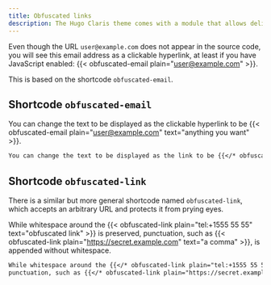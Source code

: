 ```yaml
---
title: Obfuscated links
description: The Hugo Claris theme comes with a module that allows delivering email addresses, phone numbers and other URLs in an encrypted form, which can only be decrypted in browsers with JavaScript enabled
---
```


Even though the URL `user@example.com` does not appear in the source code, you will see this email address as a clickable hyperlink, at least if you have JavaScript enabled: {{< obfuscated-email plain="user@example.com" >}}.

This is based on the shortcode `obfuscated-email`.

## Shortcode `obfuscated-email`

You can change the text to be displayed as the clickable hyperlink to be {{< obfuscated-email plain="user@example.com" text="anything you want" >}}.

```markdown
You can change the text to be displayed as the link to be {{</* obfuscated-email plain="user@example.com" text="anything you want" */>}}.
```

## Shortcode `obfuscated-link`

There is a similar but more general shortcode named `obfuscated-link`, which accepts an arbitrary URL and protects it from prying eyes.

While whitespace around the {{< obfuscated-link plain="tel:+1555 55 55" text="obfuscated link" >}} is preserved, 
punctuation, such as {{< obfuscated-link plain="https://secret.example.com" text="a comma" >}}, is appended without whitespace.

```markdown
While whitespace around the {{</* obfuscated-link plain="tel:+1555 55 55" text="obfuscated link" */>}} is preserved,
punctuation, such as {{</* obfuscated-link plain="https://secret.example.com" text="a comma" */>}}, is appended without whitespace.
```

